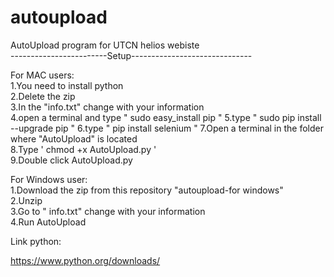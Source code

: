 # autoupload
AutoUpload program for UTCN helios webiste<br />
------------------------Setup------------------------------<br />

For MAC users:<br />
1.You need to install python<br />
2.Delete the zip<br />
3.In the "info.txt" change with your information<br />
4.open a terminal and type " sudo easy_install pip " 
5.type " sudo pip install --upgrade pip "
6.type " pip install selenium "
7.Open a terminal in the folder where "AutoUpload" is located<br />
8.Type ' chmod +x AutoUpload.py '<br />
9.Double click AutoUpload.py 

For Windows user: 
<br />
1.Download the zip from this repository "autoupload-for windows" <br />
2.Unzip<br />
3.Go to " info.txt" change with your information<br />
4.Run AutoUpload<br />


Link python:

https://www.python.org/downloads/
